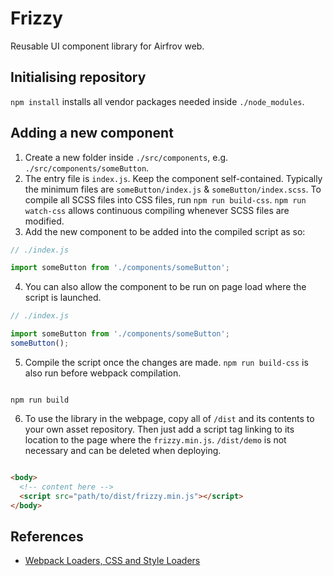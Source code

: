 # Frizzy

Reusable UI component library for Airfrov web.

## Initialising repository

`npm install` installs all vendor packages needed inside `./node_modules`.

## Adding a new component

1. Create a new folder inside `./src/components`, e.g. `./src/components/someButton`.
2. The entry file is `index.js`. Keep the component self-contained. Typically the minimum files are `someButton/index.js` &amp; `someButton/index.scss`. To compile all SCSS files into CSS files, run `npm run build-css`. `npm run watch-css` allows continuous compiling whenever SCSS files are modified. 
3. Add the new component to be added into the compiled script as so:

```js
// ./index.js

import someButton from './components/someButton';

```
4. You can also allow the component to be run on page load where the script is launched.

```js
// ./index.js

import someButton from './components/someButton';
someButton();

```

5. Compile the script once the changes are made. `npm run build-css` is also run before webpack compilation.

```shell

npm run build

```

6. To use the library in the webpage, copy all of `/dist` and its contents to your own asset repository. Then just add a script tag linking to its location to the page where the `frizzy.min.js`. `/dist/demo` is not necessary and can be deleted when deploying.

```html

<body>
  <!-- content here -->
  <script src="path/to/dist/frizzy.min.js"></script>
</body>

```

## References

- [Webpack Loaders, CSS and Style Loaders](https://medium.com/a-beginners-guide-for-webpack-2/webpack-loaders-css-and-sass-2cc0079b5b3a)

